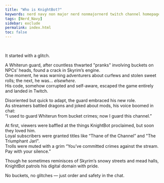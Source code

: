 ```yaml
---
title: "Who is KnightBot?"
keywords: nerd navy non major nerd nonmajornerd twitch channel homepage
tags: [Nerd_Navy]
sidebar: exclude
permalink: index.html
toc: false
---
```

<br>
<p>
It started with a glitch. <br>
</p>
<p>
A Whiterun guard, after countless thwarted "pranks" involving buckets on NPCs’ heads, found a crack in Skyrim’s engine.<br>
One moment, he was warning adventurers about curfews and stolen sweet rolls; the next, he was... <i>elsewhere</i>.<br>
His code, somehow corrupted and self-aware, escaped the game entirely and landed in Twitch. <br>
</p>
<p>
Disoriented but quick to adapt, the guard embraced his new role.<br>
As streamers battled dragons and joked about mods, his voice boomed in chat:<br>
“I used to guard Whiterun from bucket crimes; now I guard this channel.” <br>
</p>
<p>
At first, viewers were baffled at the things KnightBot proclaimed, but soon they loved him.<br>
Loyal subscribers were granted titles like “Thane of the Channel” and "The Triumphant Jarl".<br>
Trolls were muted with a grim “You’ve committed crimes against the stream. Pay with your silence.”<br>
</p>
<p>
Though he sometimes reminisces of Skyrim’s snowy streets and mead halls, KnightBot patrols his digital domain with pride. <br>
</p>
<p>
No buckets, no glitches — just order and safety in the chat.
</p>